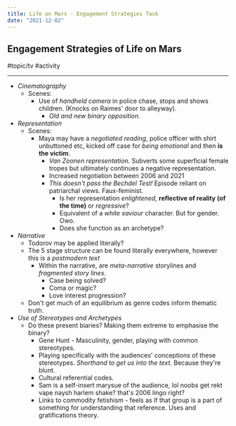 ```yaml
---
title: Life on Mars - Engagement Strategies Task
date: "2021-12-02"
---
```

## Engagement Strategies of Life on Mars
#topic/tv #activity

---

- *Cinematography*
	- Scenes:
		- Use of *handheld camera* in police chase, stops and shows children. (Knocks on Raimes' door to alleyway).
			- *Old and new binary opposition.*
- *Representation*
	- Scenes:
		- Maya may have a *negotiated reading*, police officer with shirt unbuttoned etc, kicked off case for *being emotional* and then **is the victim**.
			- *Van Zoonen representation*. Subverts some superficial female tropes but ultimately continues a negative representation.
			- Increased negotiation between 2006 and 2021
			- *This doesn't pass the Bechdel Test!* Episode reliant on patriarchal views. Faux-feminist.
				- Is her representation *enlightened*, **reflective of reality (of the time)** or *regressive*?
				- Equivalent of a *white saviour* character. But for gender. Owo.
				- Does she function as an archetype?
- *Narrative*
	- Todorov may be applied literally?
	- The 5 stage structure can be found literally everywhere, however this is a *postmodern text*
		- Within the narrative, are *meta-narrative* storylines and *fragmented story lines*.
			- Case being solved?
			- Coma or magic?
			- Love interest progression?
	- Don't get much of an equilibrium as genre codes inform thematic truth.
- *Use of Stereotypes and Archetypes*
	- Do these present biaries? Making them extreme to emphasise the binary?
		- Gene Hunt - Masculinity, gender, playing with common stereotypes. 
		- Playing specifically with the audiences' conceptions of these stereotypes. *Shorthand to get us into the text.* Because they're blunt.
		- Cultural referential codes.
		- Sam is a self-insert marysue of the audience, lol noobs get rekt vape naysh harlem shake? that's 2006 lingo right?
		- Links to commodity fetishism - feels as if that group is a part of something for understanding that reference. Uses and gratifications theory.